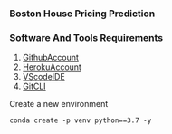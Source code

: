 ### Boston House Pricing Prediction

### Software And Tools Requirements

1. [GithubAccount](https://github.com)
2. [HerokuAccount](https://heroku.com)
3. [VScodeIDE](https://code.visualstudio.com/)
4. [GitCLI](https://git-scm.com/book/en/v2/Getting-Started-The-Command-Line)

Create a new environment 

```
conda create -p venv python==3.7 -y

```